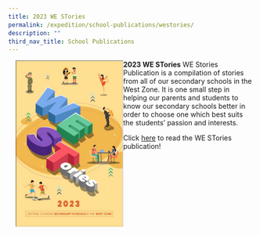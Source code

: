 ```yaml
---
title: 2023 WE STories
permalink: /expedition/school-publications/westories/
description: ""
third_nav_title: School Publications
---
```

<a href="https://online.fliphtml5.com/obrr/qkde/#p=1https://online.fliphtml5.com/obrr/qkde/#p=1"><img src="/images/Events/westories.JPG" style="width:220px;height:340px;margin-left:15px;" align="left"></a>

**2023 WE STories**
WE Stories Publication is a compilation of stories from all of our secondary schools in the West Zone. It is one small step in helping our parents and students to know our secondary schools better in order to choose one which best suits the students’ passion and interests.&nbsp;

Click&nbsp;[here](https://online.fliphtml5.com/obrr/qkde/#p=1)&nbsp;to read the WE STories publication!